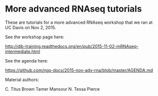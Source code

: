 # More advanced RNAseq tutorials

These are tutorials for a more advanced RNAseq workshop that we ran at
UC Davis on Nov 2, 2015.

See the workshop page here:

http://dib-training.readthedocs.org/en/pub/2015-11-02-mRNAseq-intermediate.html

See the agenda here:

https://github.com/ngs-docs/2015-nov-adv-rna/blob/master/AGENDA.md

Material authors:

C. Titus Brown
Tamer Mansour
N. Tessa Pierce
